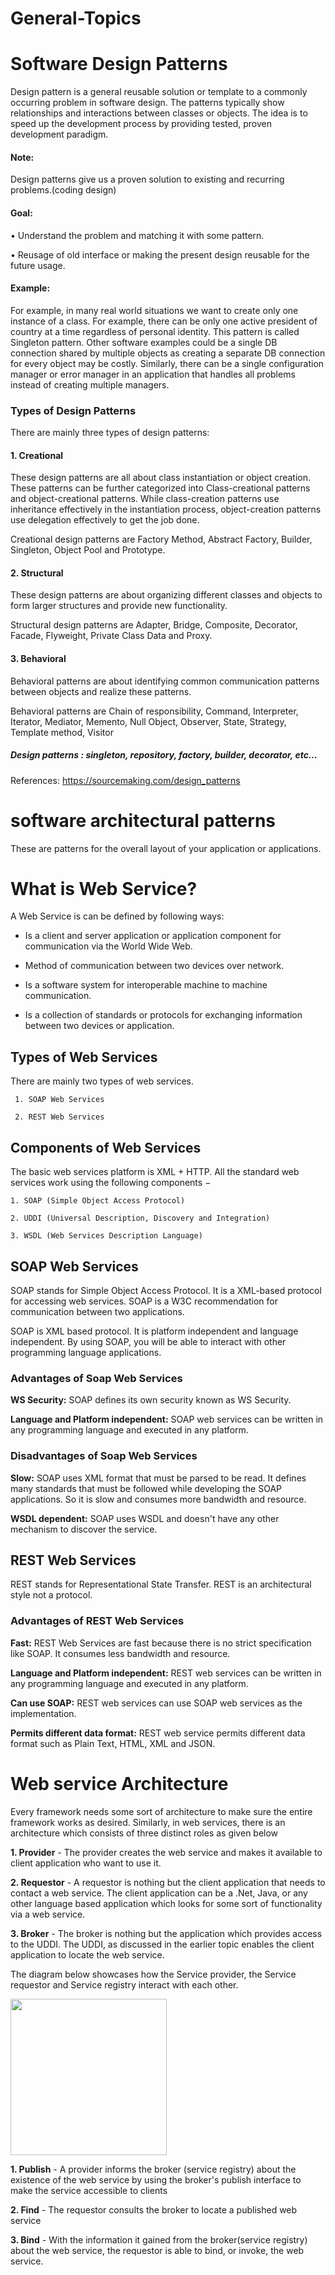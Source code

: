 # General-Topics

# Software Design Patterns
   Design pattern is a general reusable solution or template to a commonly occurring problem in software design. The patterns typically show relationships and interactions between classes or objects. The idea is to speed up the development process by providing tested, proven development paradigm.
   
#### Note:
   Design patterns give us a proven solution to existing and recurring problems.(coding design)
   
#### Goal:
   • Understand the problem and matching it with some pattern.
   
   • Reusage of old interface or making the present design reusable for the future usage.

#### Example:
   For example, in many real world situations we want to create only one instance of a class. For example, there can be only one active president of country at a time regardless of personal identity. This pattern is called Singleton pattern. Other software examples could be a single DB connection shared by multiple objects as creating a separate DB connection for every object may be costly. Similarly, there can be a single configuration manager or error manager in an application that handles all problems instead of creating multiple managers.

### Types of Design Patterns
   There are mainly three types of design patterns:
#### 1. Creational
   These design patterns are all about class instantiation or object creation. These patterns can be further categorized into Class-creational patterns and object-creational patterns. While class-creation patterns use inheritance effectively in the instantiation process, object-creation patterns use delegation effectively to get the job done.

   Creational design patterns are Factory Method, Abstract Factory, Builder, Singleton, Object Pool and Prototype.

#### 2. Structural
   These design patterns are about organizing different classes and objects to form larger structures and provide new functionality.

   Structural design patterns are Adapter, Bridge, Composite, Decorator, Facade, Flyweight, Private Class Data and Proxy.

#### 3. Behavioral
   Behavioral patterns are about identifying common communication patterns between objects and realize these patterns.

   Behavioral patterns are Chain of responsibility, Command, Interpreter, Iterator, Mediator, Memento, Null Object, Observer, State, Strategy, Template method, Visitor
   
 ##### Design patterns : singleton, repository, factory, builder, decorator, etc...
 
 References:
	https://sourcemaking.com/design_patterns
   
# software architectural patterns
   These are patterns for the overall layout of your application or applications.




# What is Web Service?
A Web Service is can be defined by following ways:

- Is a client and server application or application component for communication via the World Wide Web.
    
- Method of communication between two devices over network.
    
- Is a software system for interoperable machine to machine communication.
    
- Is a collection of standards or protocols for exchanging information between two devices or application.

## Types of Web Services
There are mainly two types of web services.

     1. SOAP Web Services
     
     2. REST Web Services

## Components of Web Services
The basic web services platform is XML + HTTP. All the standard web services work using the following components −

    1. SOAP (Simple Object Access Protocol)
    
    2. UDDI (Universal Description, Discovery and Integration)
    
    3. WSDL (Web Services Description Language)

## SOAP Web Services
SOAP stands for Simple Object Access Protocol. It is a XML-based protocol for accessing web services. SOAP is a W3C recommendation for communication between two applications.

SOAP is XML based protocol. It is platform independent and language independent. By using SOAP, you will be able to interact with other programming language applications.

### Advantages of Soap Web Services
**WS Security:** SOAP defines its own security known as WS Security.

**Language and Platform independent:** SOAP web services can be written in any programming language and executed in any platform.

### Disadvantages of Soap Web Services
**Slow:** SOAP uses XML format that must be parsed to be read. It defines many standards that must be followed while developing the SOAP applications. So it is slow and consumes more bandwidth and resource.

**WSDL dependent:** SOAP uses WSDL and doesn't have any other mechanism to discover the service.

## REST Web Services
REST stands for Representational State Transfer. REST is an architectural style not a protocol.

### Advantages of REST Web Services
**Fast:** REST Web Services are fast because there is no strict specification like SOAP. It consumes less bandwidth and resource.

**Language and Platform independent:** REST web services can be written in any programming language and executed in any platform.

**Can use SOAP:** REST web services can use SOAP web services as the implementation.

**Permits different data format:** REST web service permits different data format such as Plain Text, HTML, XML and JSON.
 
# Web service Architecture
Every framework needs some sort of architecture to make sure the entire framework works as desired. Similarly, in web services, there is an architecture which consists of three distinct roles as given below

   **1. Provider** - The provider creates the web service and makes it available to client application who want to use it.
   
   **2. Requestor** - A requestor is nothing but the client application that needs to contact a web service. The client application can be a .Net, Java, or any other language based application which looks for some sort of functionality via a web service.
   
   **3. Broker** - The broker is nothing but the application which provides access to the UDDI. The UDDI, as discussed in the earlier topic enables the client application to locate the web service. 

The diagram below showcases how the Service provider, the Service requestor and Service registry interact with each other. 

<img src="https://github.com/sathrak/General-Topics/blob/master/Webservice1.png" width="250">
	
  **1. Publish** - A provider informs the broker (service registry) about the existence of the web service by using the broker's publish interface to make the service accessible to clients
  
  **2. Find** - The requestor consults the broker to locate a published web service
  
  **3. Bind** - With the information it gained from the broker(service registry) about the web service, the requestor is able to bind, or invoke, the web service.
